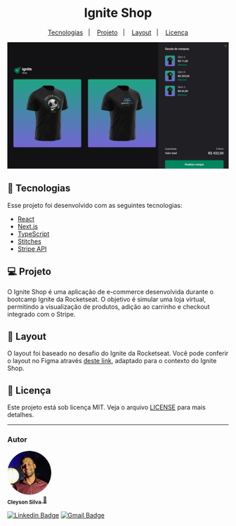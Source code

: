 <h1 align="center">
  Ignite Shop
</h1>

<p align="center">
  <a href="#-tecnologias">Tecnologias</a>&nbsp;&nbsp;&nbsp;|&nbsp;&nbsp;&nbsp;
  <a href="#-projeto">Projeto</a>&nbsp;&nbsp;&nbsp;|&nbsp;&nbsp;&nbsp;
  <a href="#-layout">Layout</a>&nbsp;&nbsp;&nbsp;|&nbsp;&nbsp;&nbsp;
  <a href="#memo-licenca">Licença</a>
</p>

<p align="center">
  <img alt="Ignite Shop" src=".github/iframe.png" />
</p>

## 🚀 Tecnologias

Esse projeto foi desenvolvido com as seguintes tecnologias:

- [React](https://react.dev/)
- [Next.js](https://nextjs.org/)
- [TypeScript](https://www.typescriptlang.org/)
- [Stitches](https://stitches.dev/)
- [Stripe API](https://stripe.com/docs/api)

## 💻 Projeto

O Ignite Shop é uma aplicação de e-commerce desenvolvida durante o bootcamp Ignite da Rocketseat. O objetivo é simular uma loja virtual, permitindo a visualização de produtos, adição ao carrinho e checkout integrado com o Stripe.

## 🔖 Layout

O layout foi baseado no desafio do Ignite da Rocketseat. Você pode conferir o layout no Figma através [deste link](https://www.figma.com/file/7Vu9DzUaCZIV4nibzkjgB4/dev.finance%24-Maratona-Discover), adaptado para o contexto do Ignite Shop.

## :memo: Licença

Este projeto está sob licença MIT. Veja o arquivo [LICENSE](LICENSE) para mais detalhes.

---

### Autor

<a href="https://github.com/cleysonsilvame/" title="Cleyson Silva">
 <img style="border-radius: 50%;" src="https://raw.githubusercontent.com/cleysonsilvame/cleysonsilvame/master/.github/cleyson-rounded.png" width="100px;" alt="Cleyson Silva">
 <br />
<sub><b>Cleyson Silva</b></sub> 🚀</a>

[![Linkedin Badge](https://img.shields.io/badge/-Cleyson_Silva-blue?style=flat-square&logo=Linkedin&logoColor=white&link=https://www.linkedin.com/in/cleyson-silva-639b01188/)](https://www.linkedin.com/in/cleyson-silva-639b01188/) [![Gmail Badge](https://img.shields.io/badge/-cleysonsilva.me@gmail.com-c14438?style=flat-square&logo=Gmail&logoColor=white&link=mailto:cleysonsilva.me@gmail.com)](mailto:cleysonsilva.me@gmail.com)
